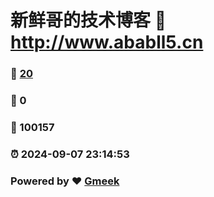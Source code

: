 # 新鲜哥的技术博客 :link: http://www.ababll5.cn 
### :page_facing_up: [20](http://www.ababll5.cn/tag.html) 
### :speech_balloon: 0 
### :hibiscus: 100157 
### :alarm_clock: 2024-09-07 23:14:53 
### Powered by :heart: [Gmeek](https://github.com/Meekdai/Gmeek)
